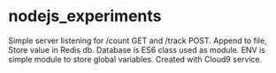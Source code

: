 # nodejs_experiments
Simple server listening for /count GET and /track POST. Append to file, Store value in Redis db. Database is ES6 class used as module. ENV is simple module to store global variables. Created with Cloud9 service.
